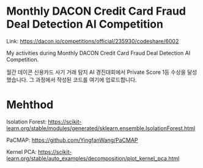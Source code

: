# Monthly DACON Credit Card Fraud Deal Detection AI Competition

Link: https://dacon.io/competitions/official/235930/codeshare/6002

My activities during Monthly DACON Credit Card Fraud Deal Detection AI Competition.

월간 데이콘 신용카드 사기 거래 탐지 AI 경진대회에서 Private Score 1등 수상을 달성했습니다. 그 과정에서 작성된 코드를 여기에 업로드합니다.

# Mehthod
Isolation Forest: https://scikit-learn.org/stable/modules/generated/sklearn.ensemble.IsolationForest.html

PaCMAP: https://github.com/YingfanWang/PaCMAP

Kernel PCA: https://scikit-learn.org/stable/auto_examples/decomposition/plot_kernel_pca.html
